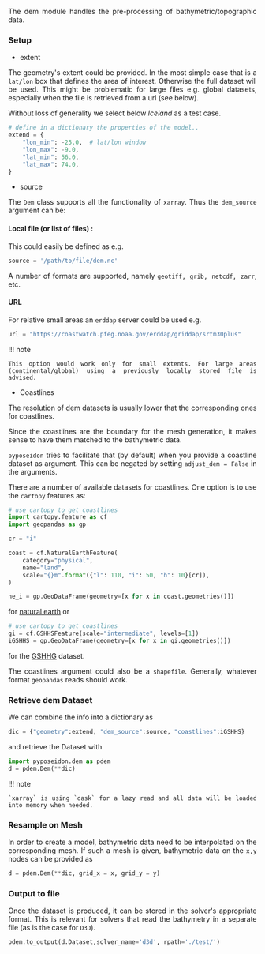<style>body {text-align: justify}</style>

The dem module handles the pre-processing of bathymetric/topographic data.


### Setup

- extent

The geometry's extent could be provided. In the most simple case that is a `lat/lon` box that defines the area of interest. Otherwise the full dataset will be used. This might be problematic for large files e.g. global datasets, especially when the file is retrieved from a url (see below).

Without loss of generality we select below *Iceland* as a test case.

```python
# define in a dictionary the properties of the model..
extend = {
    "lon_min": -25.0,  # lat/lon window
    "lon_max": -9.0,
    "lat_min": 56.0,
    "lat_max": 74.0,
}
```

- source

The `Dem` class supports all the functionality of `xarray`. Thus the `dem_source` argument can be:

#### Local file (or list of files) :

This could easily be defined as e.g.

```python
source = '/path/to/file/dem.nc'
```

A number of formats are supported, namely `geotiff, grib, netcdf, zarr`, etc.

#### URL 

For relative small areas an `erddap` server could be used e.g.

```python
url = "https://coastwatch.pfeg.noaa.gov/erddap/griddap/srtm30plus"
```

!!! note

	This option would work only for small extents. For large areas (continental/global) using a previously locally stored file is advised. 

- Coastlines

The resolution of dem datasets is usually lower that the corresponding ones for coastlines.

Since the coastlines are the boundary for the mesh generation, it makes sense to have them matched to the bathymetric data.

`pyposeidon` tries to facilitate that (by default) when you provide a coastline dataset as argument. This can be negated by setting `adjust_dem = False` in the arguments.

There are a number of available datasets for coastlines. One option is to use the `cartopy` features as:

```python
# use cartopy to get coastlines
import cartopy.feature as cf
import geopandas as gp

cr = "i"

coast = cf.NaturalEarthFeature(
    category="physical",
    name="land",
    scale="{}m".format({"l": 110, "i": 50, "h": 10}[cr]),
)

ne_i = gp.GeoDataFrame(geometry=[x for x in coast.geometries()])
```
 
for [natural earth](https://www.naturalearthdata.com) or 

 ```python
 # use cartopy to get coastlines
 gi = cf.GSHHSFeature(scale="intermediate", levels=[1])
 iGSHHS = gp.GeoDataFrame(geometry=[x for x in gi.geometries()])
 ```

for the [GSHHG](http://www.soest.hawaii.edu/pwessel/gshhg/) dataset. 

The coastlines argument could also be a `shapefile`. Generally, whatever format `geopandas` reads should work.


### Retrieve dem Dataset

We can combine the info into a dictionary as

```python
dic = {"geometry":extend, "dem_source":source, "coastlines":iGSHHS}
```

and retrieve the Dataset with

```python
import pyposeidon.dem as pdem
d = pdem.Dem(**dic)
```


!!! note

	`xarray` is using `dask` for a lazy read and all data will be loaded into memory when needed. 


### Resample on Mesh

In order to create a model, bathymetric data need to be interpolated on the corresponding mesh. If such a mesh is given, bathymetric data on the `x,y` nodes can be provided as 

```python
d = pdem.Dem(**dic, grid_x = x, grid_y = y)
```

 
### Output to file
 
 
Once the dataset is produced, it can be stored in the solver's appropriate format. This is relevant for solvers that read the bathymetry in a separate file (as is the case for `D3D`).
 
```python
pdem.to_output(d.Dataset,solver_name='d3d', rpath='./test/')
```


